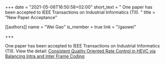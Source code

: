 +++
date = "2021-05-06T16:50:58+02:00"
short_text = "  One paper has been accepted to IEEE Transactions on Industrial Informatics (TII). "
title = "New Paper Acceptance"

[[authors]]
    name = "Wei Gao"
    is_member = true
    link = "/gaowei"

+++

One paper has been accepted to IEEE Transactions on Industrial Informatics (TII). View the detail: [Consistent Quality Oriented Rate Control in HEVC via Balancing Intra and Inter Frame Coding](/publication/consistent-quality-oriented-rate-control)

